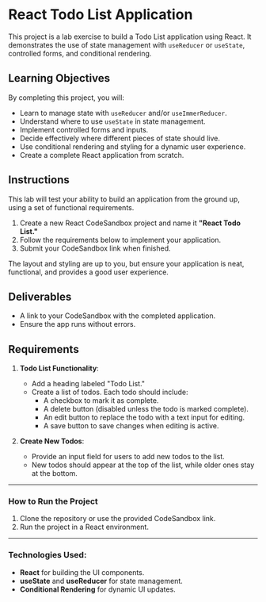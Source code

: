 # React Todo List Application

This project is a lab exercise to build a Todo List application using React. It demonstrates the use of state management with `useReducer` or `useState`, controlled forms, and conditional rendering.

## Learning Objectives

By completing this project, you will:

- Learn to manage state with `useReducer` and/or `useImmerReducer`.
- Understand where to use `useState` in state management.
- Implement controlled forms and inputs.
- Decide effectively where different pieces of state should live.
- Use conditional rendering and styling for a dynamic user experience.
- Create a complete React application from scratch.

## Instructions

This lab will test your ability to build an application from the ground up, using a set of functional requirements.

1. Create a new React CodeSandbox project and name it **"React Todo List."**
2. Follow the requirements below to implement your application.
3. Submit your CodeSandbox link when finished.

The layout and styling are up to you, but ensure your application is neat, functional, and provides a good user experience.

## Deliverables

- A link to your CodeSandbox with the completed application.
- Ensure the app runs without errors.

## Requirements

1. **Todo List Functionality**:
   - Add a heading labeled "Todo List."
   - Create a list of todos. Each todo should include:
     - A checkbox to mark it as complete.
     - A delete button (disabled unless the todo is marked complete).
     - An edit button to replace the todo with a text input for editing.
     - A save button to save changes when editing is active.
  
2. **Create New Todos**:
   - Provide an input field for users to add new todos to the list.
   - New todos should appear at the top of the list, while older ones stay at the bottom.

---

### How to Run the Project

1. Clone the repository or use the provided CodeSandbox link.
2. Run the project in a React environment.

---

### Technologies Used:

- **React** for building the UI components.
- **useState** and **useReducer** for state management.
- **Conditional Rendering** for dynamic UI updates.

